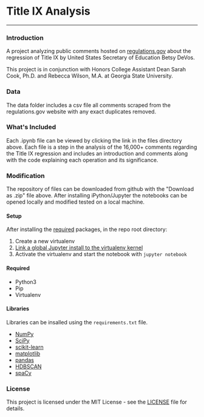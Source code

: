 # Title IX Analysis
---

### Introduction

A project analyzing public comments hosted on [regulations.gov](https://www.regulations.gov/docket?D=ED-2017-OS-0074) about the regression of Title IX by United States Secretary of Education Betsy DeVos.

This project is in conjunction with Honors College Assistant Dean Sarah Cook, Ph.D. and Rebecca Wilson, M.A. at Georgia State University.

### Data

The data folder includes a csv file all comments scraped from the regulations.gov website with any exact duplicates removed.

### What's Included

Each .ipynb file can be viewed by clicking the link in the files directory above.
Each file is a step in the analysis of the 16,000+ comments regarding the Title IX regression and includes an introduction and comments along with the code explaining each operation and its significance.

### Modification

The repository of files can be downloaded from github with the "Download as .zip" file above.
After installing iPython/Jupyter the notebooks can be opened locally and modified tested on a local machine.

#### Setup

After installing the [required](#required) packages, in the repo root directory:
1. Create a new virtualenv
2. [Link a global Jupyter install to the virtualenv kernel](https://help.pythonanywhere.com/pages/IPythonNotebookVirtualenvs/)
3. Activate the virtualenv and start the notebook with `jupyter notebook` 

#### Required

- Python3
- Pip
- Virtualenv

#### Libraries

Libraries can be insalled using the `requirements.txt` file.

- [NumPy](http://www.numpy.org)
- [SciPy](https://scipy.org)
- [scikit-learn](http://scikit-learn.org/stable/)
- [matplotlib](http://matplotlib.org)
- [pandas](http://pandas.pydata.org)
- [HDBSCAN](https://github.com/scikit-learn-contrib/hdbscan)
- [spaCy](https://spacy.io/usage/)

### License

This project is licensed under the MIT License - see the [LICENSE](LICENSE.md) file for details.
